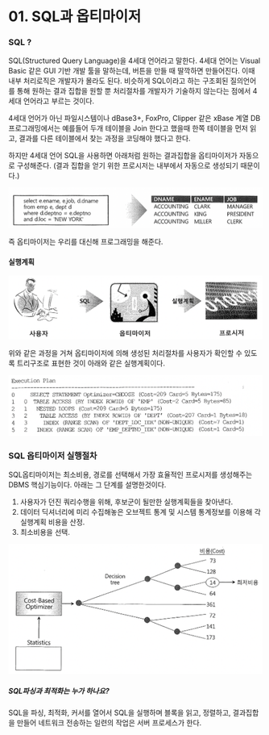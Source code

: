 # 01. SQL과 옵티마이저



### SQL ?

SQL(Structured Query Language)을 4세대 언어라고 말한다.
4세대 언어는 Visual Basic 같은 GUI 기반 개발 툴을 말하는데, 버튼을 만들 때 딸깍하면 만들어진다. 이때 내부 처리로직은 개발자가 몰라도 된다.
비슷하게 SQL이라고 하는 구조회된 질의언어를 통해 원하는 결과 집합을 원할 뿐 처리절차를 개발자가 기술하지 않는다는 점에서
4세대 언어라고 부르는 것이다.



4세대 언어가 아닌 파일시스템이나 dBase3+, FoxPro, Clipper 같은 xBase 계열 DB프로그래밍에서는
예를들어 두개 테이블을 Join 한다고 했을때 한쪽 테이블을 먼저 읽고, 결과를 다른 테이블에서 찾는 과정을 코딩해야 했다고 한다.

하지만 4세대 언어 SQL을 사용하면 아래처럼 원하는 결과집합을 옵티마이저가 자동으로 구성해준다.
(결과 집합을 얻기 위한 프로시저는 내부에서 자동으로 생성되기 때문이다.)

![스크린샷 2024-03-01 오후 4.03.38](../../img/032.png)



즉 옵티마이저는 우리를 대신해 프로그래밍을 해준다.





#### 실행계획

![스크린샷 2024-03-01 오후 4.01.45](../../img/035.png)

위와 같은 과정을 거쳐 옵티마이저에 의해 생성된 처리절차를 사용자가 확인할 수 있도록 트리구조로 표현한 것이 아래와 같은 실행계획이다.

![스크린샷 2024-03-01 오후 4.02.36](../../img/033.png)







### SQL 옵티마이저 실행절차

SQL옵티마이저는 최소비용, 경로를 선택해서 가장 효율적인 프로시저를 생성해주는 DBMS 핵심기능이다. 아래는 그 단계를 설명한것이다.

1. 사용자가 던진 쿼리수행을 위해, 후보군이 될만한 실행계획들을 찾아낸다.
2. 데이터 딕셔너리에 미리 수집해놓은 오브젝트 통계 및 시스템 통계정보를 이용해 각 실행계획 비용을 산정.
3. 최소비용을 선택.

![스크린샷 2024-03-01 오후 2.27.16](../../img/034.png)





##### SQL파싱과 최적화는 누가 하나요?

SQL을 파싱, 최적화, 커서를 열어서 SQL을 실행하며 블록을 읽고, 정렬하고, 결과집합을 만들어 네트워크 전송하는 일련의 작업은 서버 프로세스가 한다.











